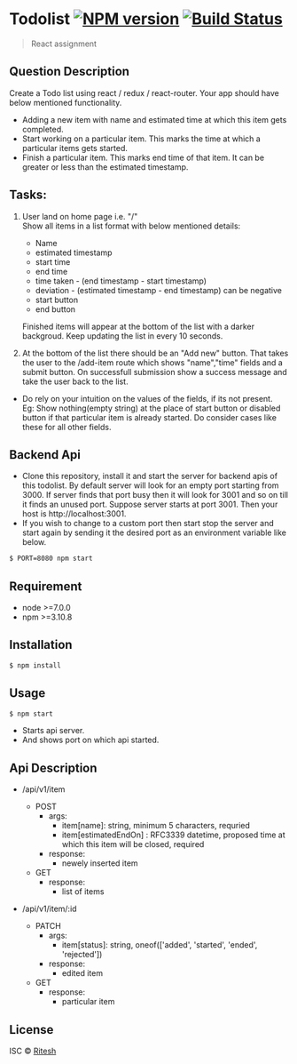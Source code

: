 # Todolist [![NPM version](https://badge.fury.io/js/todolist.svg)](https://npmjs.org/package/todolist) [![Build Status](https://travis-ci.org/tangobango5/todolist.svg?branch=master)](https://travis-ci.org/tangobango5/todolist)

> React assignment

## Question Description
Create a Todo list using react / redux / react-router. Your app should have below mentioned functionality.
* Adding a new item with name and estimated time at which this item gets completed.
* Start working on a particular item. This marks the time at which a particular items gets started.
* Finish a particular item. This marks end time of that item. It can be greater or less than the estimated timestamp.

## Tasks:
1) User land on home page i.e. "/" <br />
	Show all items in a list format with below mentioned details:
	- Name
	- estimated timestamp
	- start time
	- end time
	- time taken  - (end timestamp - start timestamp)
	- deviation - (estimated timestamp - end timestamp) can be negative
	- start button
	- end button

	Finished items will appear at the bottom of the list with a darker backgroud.
	Keep updating the list in every 10 seconds.

2) At the bottom of the list there should be an "Add new" button. That takes the user to the /add-item route which shows "name","time" fields and a submit button. On successfull submission show a success message and take the user back to the list.

* Do rely on your intuition on the values of the fields, if its not present. <br />
	Eg: Show nothing(empty string) at the place of start button or disabled button if that particular item is already started. Do consider cases like these for all other fields.

## Backend Api
* Clone this repository, install it and start the server for backend apis of this todolist. By default server will look for an empty port starting from 3000. If server finds that port busy then it will look for 3001 and so on till it finds an unused port.
Suppose server starts at port 3001. Then your host is http://localhost:3001.
* If you wish to change to a custom port then start stop the server and start again by sending it the desired port as an environment variable like below.
```sh
$ PORT=8080 npm start
```

## Requirement
* node >=7.0.0
* npm  >=3.10.8

## Installation

```sh
$ npm install
```

## Usage
```sh
$ npm start
```
* Starts api server.
* And shows port on which api started.

## Api Description
* /api/v1/item
  * POST
    * args:
      * item[name]: string, minimum 5 characters, requried
      * item[estimatedEndOn] : RFC3339 datetime, proposed time at which this item will be closed, required
    * response: 
      * newely inserted item
  * GET
    * response:
      * list of items

* /api/v1/item/:id
  * PATCH
    * args:
      * item[status]: string, oneof(['added', 'started', 'ended', 'rejected'])
    * response:
      * edited item
  * GET
    * response:
      * particular item



## License

ISC © [Ritesh](https://github.com/tangobango5/)
